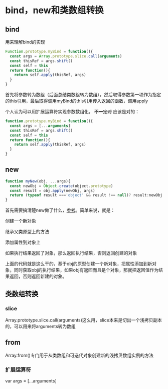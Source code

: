 # bind，new和类数组转换

## bind

用来理解bind的实现

```js
Function.prototype.myBind = function(){
  const args = Array.prototype.slice.call(arguments)
  const thisRef = args.shift()
  const self = this
  return function(){
    return self.apply(thisRef, args)
  }
}
```

首先将参数转为数组（后面总结类数组转为数组），然后取得参数第一项作为指定的this引用，最后取得调用myBind的this引用传入返回的函数，调用apply

个人认为可以用扩展运算符实现参数数组化， ~~不一定对~~ 应该是对的：

```js
function.prototype.myBind = function(){
  const args = [...arguments]
  const thisRef = args.shift()
  const self = this
  return function(){
    return self.apply(thisRef, args)
  }
}
```



## new

```js
function myNew(obj, ...args){
  const newObj = Object.create(object.prototype)
  const result = obj.apply(newObj, args)
  return (typeof result ==='object' && result !== null)? result:newObj
}
```

首先需要搞清楚new做了什么，[参考](https://juejin.cn/post/6844903937405878280)。简单来说，就是：

创建一个新对象

继承父类原型上的方法

添加属性到对象上

如果执行结果返回了对象，那么返回执行结果，否则返回创建的对象

上面的代码就是这么干的，基于obj的原型创建一个新对象，把属性添加到新对象，同时获取obj的执行结果，如果obj有返回而且是个对象，那就把返回值作为结果返回，否则返回新建的对象。

## 类数组转换

### slice

Array.prototype.slice.call(arguments)这么用，slice本来是切出一个浅拷贝副本的，可以用来将arguments转为数组

## from

Array.from()专门用于从类数组和可迭代对象创建新的浅拷贝数组实例的方法

### 扩展运算符

var args = [...arguments]